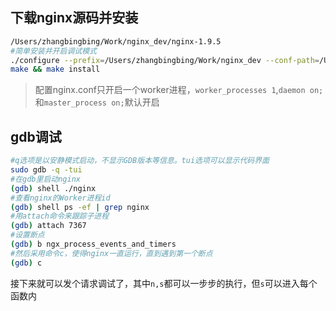 ## 下载nginx源码并安装

```bash
/Users/zhangbingbing/Work/nginx_dev/nginx-1.9.5
#简单安装并开启调试模式
./configure --prefix=/Users/zhangbingbing/Work/nginx_dev --conf-path=/Users/zhangbingbing/Work/nginx_dev/conf/nginx.conf --sbin-path=/Users/zhangbingbing/Work/nginx_dev/sbin/nginx --pid-path=/Users/zhangbingbing/Work/nginx_dev/logs/nginx.pid --with-debug
make && make install
```

> 配置nginx.conf只开启一个worker进程，`worker_processes 1`,`daemon on;`和`master_process on;`默认开启

## gdb调试

```bash
#q选项是以安静模式启动，不显示GDB版本等信息。tui选项可以显示代码界面
sudo gdb -q -tui
#在gdb里启动nginx
(gdb) shell ./nginx
#查看nginx的Worker进程id
(gdb) shell ps -ef | grep nginx
#用attach命令来跟踪子进程
(gdb) attach 7367
#设置断点
(gdb) b ngx_process_events_and_timers 
#然后采用命令c，使得nginx一直运行，直到遇到第一个断点
(gdb) c
```

接下来就可以发个请求调试了，其中`n,s`都可以一步步的执行，但`s`可以进入每个函数内